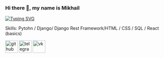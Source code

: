 ### Hi there 👋, my name is Mikhail
<a href="https://git.io/typing-svg"><img src="https://readme-typing-svg.herokuapp.com?font=Fira+Code&pause=1000&color=C3BA00&vCenter=true&width=435&lines=Beginner+web+developer" alt="Typing SVG" /></a>

Skills: Pytohn / Django/ Django Rest Framework/HTML / CSS / SQL / React (basics)



[<img src='https://cdn.jsdelivr.net/npm/simple-icons@3.0.1/icons/github.svg' alt='github' height='40'>](https://github.com/We1der)  [<img src='https://cdn.jsdelivr.net/npm/simple-icons@3.0.1/icons/telegram.svg' alt='telegram' height='40'>](https://t.me/W31D3RF)  [<img src='https://cdn.jsdelivr.net/npm/simple-icons@3.0.1/icons/vk.svg' alt='vk' height='40'>](https://vk.com/w31d3rf)  

<!--
**We1der/We1der** is a ✨ _special_ ✨ repository because its `README.md` (this file) appears on your GitHub profile.

Here are some ideas to get you started:

- 🔭 I’m currently working on ...
- 🌱 I’m currently learning ...
- 👯 I’m looking to collaborate on ...
- 🤔 I’m looking for help with ...
- 💬 Ask me about ...
- 📫 How to reach me: ...
- 😄 Pronouns: ...
- ⚡ Fun fact: ...
-->
